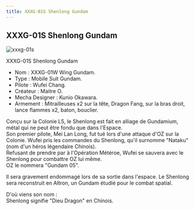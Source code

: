 ```yaml
---
title: XXXG-01S Shenlong Gundam
---
```


XXXG-01S Shenlong Gundam
------------------------

![xxxg-01s](/images/stories/saga/gundamwing/mechas/gundam/xxxg-01s.jpg)


XXXG-01S Shenlong Gundam  
  
- Nom : XXXG-01W Wing Gundam.   
- Type : Mobile Suit Gundam.   
- Pilote : Wufei Chang.   
- Créateur : Maitre O.   
- Mecha Designer : Kunio Okawara.   
- Armement : Mitrailleuses x2 sur la tête, Dragon Fang, sur la bras droit, lance flammes x2, baton, bouclier.   
  
Conçu sur la Colonie L5, le Shenlong est fait en alliage de Gundamium, métal qui ne peut être fondu que dans l'Espace.   
Son premier pilote, Mei Lan Long, fut tué lors d'une attaque d'OZ sur la Colonie. Wufei pris les commandes du Shenlong, qu'il surnomme "Nataku" (nom d'un héros légendaire Chinois).   
Refusant de prendre par à l'Opération Météroe, Wufei se sauvera avec le Shenlong pour combattre OZ lui même.   
OZ le nommera "Gundam 05".   
  
Il sera gravement endommagé lors de sa sortie dans l'espace. Le Shenlong sera reconstruit en Altron, un Gundam étudié pour le combat spatial.   
  
D'où viens son nom :   
Shenlong signifie "Dieu Dragon" en Chinois.

